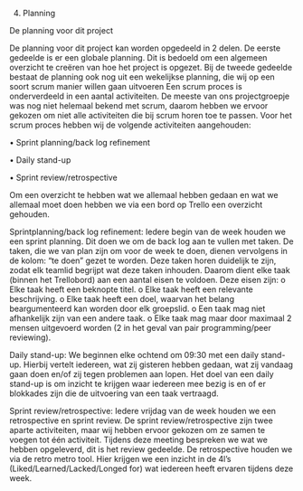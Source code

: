4. Planning

De planning voor dit project

De planning voor dit project kan worden opgedeeld in 2 delen. De eerste gedeelde is er een globale planning. Dit is bedoeld om een algemeen overzicht te creëren van hoe het project is opgezet. Bij de tweede gedeelde bestaat de planning ook nog uit een wekelijkse planning, die wij op een soort scrum manier willen gaan uitvoeren
Een scrum proces is onderverdeeld in een aantal activiteiten. De meeste van ons projectgroepje was nog niet helemaal bekend met scrum, daarom hebben we ervoor gekozen om niet alle activiteiten die bij scrum horen toe te passen. Voor het scrum proces hebben wij de volgende activiteiten aangehouden:

•	Sprint planning/back log refinement 

•	Daily stand-up

•	Sprint review/retrospective 

Om een overzicht te hebben wat we allemaal hebben gedaan en wat we allemaal moet doen hebben we via een bord op Trello een overzicht gehouden.

Sprintplanning/back log refinement:
Iedere begin van de week houden we een sprint planning. Dit doen we om de back log aan te vullen met taken. De taken, die we van plan zijn om voor de week te doen, dienen vervolgens in de kolom: “te doen” gezet te worden. Deze taken horen duidelijk te zijn, zodat elk teamlid begrijpt wat deze taken inhouden. Daarom dient elke taak (binnen het Trellobord) aan een aantal eisen te voldoen. Deze eisen zijn: 
o	Elke taak heeft een beknopte titel. 
o	Elke taak heeft een relevante beschrijving. 
o	Elke taak heeft een doel, waarvan het belang beargumenteerd kan worden door elk groepslid. 
o	Een taak mag niet afhankelijk zijn van een andere taak. 
o	Elke taak mag maar door maximaal 2 mensen uitgevoerd worden (2 in het geval van pair programming/peer reviewing). 

Daily stand-up:
We beginnen elke ochtend om 09:30 met een daily stand-up. Hierbij vertelt iedereen, wat zij gisteren hebben gedaan, wat zij vandaag gaan doen en/of zij tegen problemen aan lopen. Het doel van een daily stand-up is om inzicht te krijgen waar iedereen mee bezig is en of er blokkades zijn die de uitvoering van een taak vertraagd. 

Sprint review/retrospective:
Iedere vrijdag van de week houden we een retrospective en sprint review. De sprint review/retrospective zijn twee aparte activiteiten, maar wij hebben ervoor gekozen om ze samen te voegen tot één activiteit. Tijdens deze meeting bespreken we wat we hebben opgeleverd, dit is het review gedeelde. De retrospective houden we via de retro metro tool. Hier krijgen we een inzicht in de 4l’s (Liked/Learned/Lacked/Longed for) wat iedereen heeft ervaren tijdens deze week.

